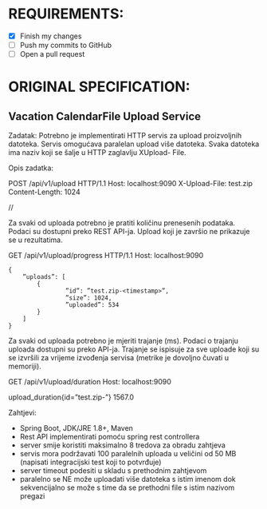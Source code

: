 # REQUIREMENTS: 
- [x] Finish my changes
- [ ] Push my commits to GitHub
- [ ] Open a pull request

# ORIGINAL SPECIFICATION:
## Vacation CalendarFile Upload Service
Zadatak: Potrebno je implementirati HTTP servis za upload proizvoljnih datoteka. Servis omogućava paralelan upload više datoteka. Svaka datoteka ima naziv koji se šalje u HTTP zaglavlju XUpload- File.

Opis zadatka:

POST /api/v1/upload HTTP/1.1
Host: localhost:9090
X-Upload-File: test.zip
Content-Length: 1024

//<bytes >

Za svaki od uploada potrebno je pratiti količinu prenesenih podataka. Podaci su dostupni preko
REST API-ja. Upload koji je završio ne prikazuje se u rezultatima.

GET /api/v1/upload/progress HTTP/1.1
Host: localhost:9090
```
{
	”uploads”: [
		{
				”id”: ”test.zip-<timestamp>”,
				”size”: 1024,
				”uploaded”: 534
		}
	]
}
```

Za svaki od uploada potrebno je mjeriti trajanje (ms). Podaci o trajanju uploada dostupni su
preko API-ja. Trajanje se ispisuje za sve uploade koji su se izvršili za vrijeme izvođenja servisa
(metrike je dovoljno čuvati u memoriji).

GET /api/v1/upload/duration
Host: localhost:9090

upload_duration{id=”test.zip-<timestamp>”} 1567.0

Zahtjevi:
- Spring Boot, JDK/JRE 1.8+, Maven
- Rest API implementirati pomoću spring rest controllera
- server smije koristiti maksimalno 8 tredova za obradu zahtjeva
- servis mora podržavati 100 paralelnih uploada u veličini od 50 MB (napisati integracijski test koji to potvrđuje)
- server timeout podesiti u skladu s prethodnim zahtjevom
- paralelno se NE može uploadati više datoteka s istim imenom dok sekvencijalno se može s time da se prethodni file s istim nazivom pregazi
